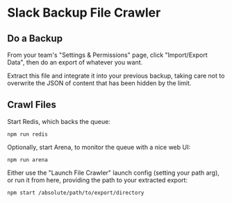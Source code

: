 Slack Backup File Crawler
=========================

Do a Backup
-----------

From your team's "Settings & Permissions" page, click "Import/Export Data", then do an export of whatever you want.

Extract this file and integrate it into your previous backup, taking care not to overwrite the JSON of content that has been hidden by the limit.

Crawl Files
-----------

Start Redis, which backs the queue:

```console
npm run redis
```

Optionally, start Arena, to monitor the queue with a nice web UI:

```console
npm run arena
```

Either use the "Launch File Crawler" launch config (setting your path arg), or run it from here, providing the path to your extracted export:

```console
npm start /absolute/path/to/export/directory
```
